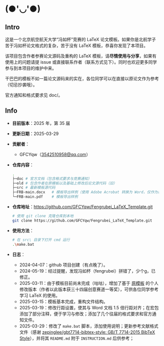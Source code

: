 # (●'◡'●)

## Intro

这是一个北京航空航天大学“冯如杯”竞赛的 LaTeX 论文模板。如果你是北航学子苦于冯如杯论文格式的复杂，苦于没有 LaTeX 模板，恭喜你发现了本项目。

该项目包含作者参赛论文源码及重构的 LaTeX 模板，请**尽情使用与分享**，如果有使用上的问题请提 issue 或直接联系作者（联系方式见下）。同时也欢迎更多同学参与到本项目的维护中来。

干巴巴的模板不如一篇论文源码来的实在，各位同学可以在直接以原论文作为参考（切忌抄袭哦）。

官方通知和格式要求见 doc/。

## Info

- **目前版本**：2025 年，第 35 届

- **更新日期**：2025-03-29

- **贡献者**：

  - GFCYqw（3542510958@qq.com）

- **仓库内容**：

  ```bash
  .
  ├─doc	# 官方文档（包含格式要求与竞赛通知）
  ├─old	# 包含作者在原模板以及基础上修改后论文源代码（旧）
  ├─src	# 最新模板源代码
  ├─FRB-main.docx	# 模板导出样例（使用 Adobe Acrobat 转换为 Word，仅作为格式对照验证，文档内容有较大出入）
  └─FRB-main.pdf	# 模板导出样例
  ```

- **仓库地址**：https://github.com/GFCYqw/Fengrubei_LaTeX_Template.git

  ```bash
  # 使用 git clone 克隆仓库到本地
  git clone https://github.com/GFCYqw/Fengrubei_LaTeX_Template.git
  ```

- **使用方法**：

  ```bash
  # 在 src\ 目录下打开 cmd 运行
  .\make.bat
  ```
  
- **日志**：

  - 2024-04-07：github 项目创建（有点晚了）。
  - 2024-05-19：经过提醒，发现冯如杯（fengrubei）拼错了，少个g，已修正。
  - 2025-03-11：由于模板目前尚未完成（咕咕），增加了基于 [原模板](https://github.com/Hello-2073/The-Fengru-Cup-Template.git) 的个人修改版本（作者以此版本获三十四届创意赛道一等奖），可供各位同学参考学习 LaTeX 的使用。
  - 2025-03-15：模板基本完成，重构文件结构。
  - 2025-03-19：修改行距设置，使其与 Word 文档 1.5 倍行距对齐；在宏包添加了部分注释，便于学习与修改；添加了几个往届的格式要求和官方通知文件。
  - 2025-03-29：修改了 `make.bat` 脚本，添加使用说明；更新参考文献格式文件（感谢 [zepinglee/gbt7714-bibtex-style: GB/T 7714-2015 BibTeX Style](https://github.com/zepinglee/gbt7714-bibtex-style)），并将其 `README.md` 附于 `INSTRUCTION.md` 后供参考；